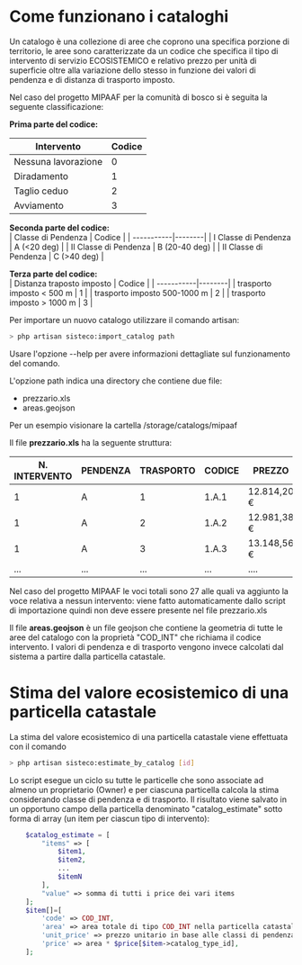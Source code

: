 Come funzionano i cataloghi
==

Un catalogo è una collezione di aree che coprono una specifica porzione di territorio, le aree sono caratterizzate da un codice che specifica il tipo di intervento di servizio ECOSISTEMICO e relativo prezzo per unità di superficie oltre alla variazione dello stesso in funzione dei valori di pendenza e di distanza di trasporto imposto.

Nel caso del progetto MIPAAF per la comunità di bosco si è seguita la seguente classificazione:

**Prima parte del codice:**  

| Intervento | Codice |
| -----------|--------|
| Nessuna lavorazione | 0 |
| Diradamento | 1 |
| Taglio ceduo | 2 |
| Avviamento | 3 |

**Seconda parte del codice:**  
| Classe di Pendenza | Codice |
| -----------|--------|
| I Classe di Pendenza | A (<20 deg) |
| II Classe di Pendenza | B (20-40 deg) |
| II Classe di Pendenza | C (>40 deg) |

**Terza parte del codice:**  
| Distanza traposto imposto | Codice |
| -----------|--------|
| trasporto imposto < 500 m | 1 |
| trasporto imposto 500-1000 m | 2 |
| trasporto imposto > 1000 m | 3 |

Per importare un nuovo catalogo utilizzare il comando artisan:

```sh
> php artisan sisteco:import_catalog path
```

Usare l'opzione --help per avere informazioni dettagliate sul funzionamento del comando.

L'opzione path indica una directory che contiene due file:
* prezzario.xls
* areas.geojson

Per un esempio visionare la cartella /storage/catalogs/mipaaf  

Il file **prezzario.xls** ha la seguente struttura:

|N. INTERVENTO | PENDENZA | TRASPORTO |	CODICE |	 PREZZO |
| ---- | ---- | ---- | ---- | ----- |
| 1	| A	| 1	| 1.A.1	|  12.814,20 € |
| 1	| A	| 2	| 1.A.2	|  12.981,38 € |
| 1	| A	| 3	| 1.A.3	|  13.148,56 € |
| ...| ...	| ...	| ...	|  .... |

Nel caso del progetto MIPAAF le voci totali sono 27 alle quali va aggiunto la voce relativa a nessun intervento: viene fatto automaticamente dallo script di importazione quindi non deve essere presente nel file prezzario.xls

Il file **areas.geojson** è un file geojson che contiene la geometria di tutte le aree del catalogo con la proprietà "COD_INT" che richiama il codice intervento. I valori di pendenza e di trasporto vengono invece calcolati dal sistema a partire dalla particella catastale.

Stima del valore ecosistemico di una particella catastale
==

La stima del valore ecosistemico di una particella catastale viene effettuata con il comando

```sh
> php artisan sisteco:estimate_by_catalog [id]
```

Lo script esegue un ciclo su tutte le particelle che sono associate ad almeno un proprietario (Owner) e per ciascuna particella calcola la stima considerando classe di pendenza e di trasporto. Il risultato viene salvato in un opportuno campo della particella denominato "catalog_estimate" sotto forma di array (un item per ciascun tipo di intervento):

```php
    $catalog_estimate = [
        "items" => [
            $item1,
            $item2,
            ...
            $itemN
        ],
        "value" => somma di tutti i price dei vari items
    ];
    $item[]=[
        'code' => COD_INT,
        'area' => area totale di tipo COD_INT nella particella catastale,
        'unit_price' => prezzo unitario in base alle classi di pendenza e area,
        'price' => area * $price[$item->catalog_type_id],
    ];
```

